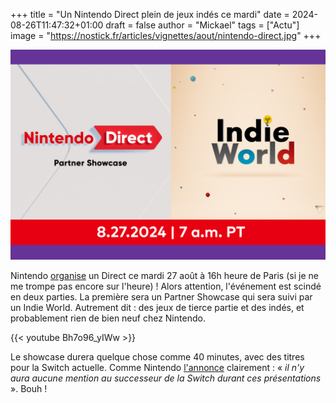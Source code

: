 +++
title = "Un Nintendo Direct plein de jeux indés ce mardi"
date = 2024-08-26T11:47:32+01:00
draft = false
author = "Mickael"
tags = ["Actu"]
image = "https://nostick.fr/articles/vignettes/aout/nintendo-direct.jpg"
+++

![Texte Alternative](nintendo-direct.jpg "Légende de l’image")

Nintendo [organise](https://www.youtube.com/live/Bh7o96_yIWw) un Direct ce mardi 27 août à 16h heure de Paris (si je ne me trompe pas encore sur l'heure) ! Alors attention, l'événement est scindé en deux parties. La première sera un Partner Showcase qui sera suivi par un Indie World. Autrement dit : des jeux de tierce partie et des indés, et probablement rien de bien neuf chez Nintendo.

{{< youtube Bh7o96_yIWw >}} 

Le showcase durera quelque chose comme 40 minutes, avec des titres pour la Switch actuelle. Comme Nintendo [l'annonce](https://x.com/NintendoAmerica/status/1828070150127456613) clairement : « *il n'y aura aucune mention au successeur de la Switch durant ces présentations* ». Bouh !